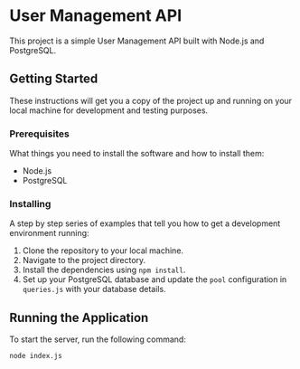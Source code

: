 # User Management API

This project is a simple User Management API built with Node.js and PostgreSQL.

## Getting Started

These instructions will get you a copy of the project up and running on your local machine for development and testing purposes.

### Prerequisites

What things you need to install the software and how to install them:

- Node.js
- PostgreSQL

### Installing

A step by step series of examples that tell you how to get a development environment running:

1. Clone the repository to your local machine.
2. Navigate to the project directory.
3. Install the dependencies using `npm install`.
4. Set up your PostgreSQL database and update the `pool` configuration in `queries.js` with your database details.

## Running the Application

To start the server, run the following command:

```bash
node index.js
